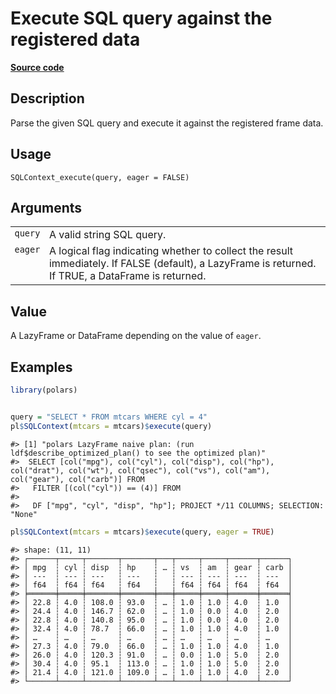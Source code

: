 
# Execute SQL query against the registered data

[**Source code**](https://github.com/pola-rs/r-polars/tree/main/R/sql.R#L78)

## Description

Parse the given SQL query and execute it against the registered frame
data.

## Usage

<pre><code class='language-R'>SQLContext_execute(query, eager = FALSE)
</code></pre>

## Arguments

<table>
<tr>
<td style="white-space: nowrap; font-family: monospace; vertical-align: top">
<code id="SQLContext_execute_:_query">query</code>
</td>
<td>
A valid string SQL query.
</td>
</tr>
<tr>
<td style="white-space: nowrap; font-family: monospace; vertical-align: top">
<code id="SQLContext_execute_:_eager">eager</code>
</td>
<td>
A logical flag indicating whether to collect the result immediately. If
FALSE (default), a LazyFrame is returned. If TRUE, a DataFrame is
returned.
</td>
</tr>
</table>

## Value

A LazyFrame or DataFrame depending on the value of <code>eager</code>.

## Examples

``` r
library(polars)


query = "SELECT * FROM mtcars WHERE cyl = 4"
pl$SQLContext(mtcars = mtcars)$execute(query)
```

    #> [1] "polars LazyFrame naive plan: (run ldf$describe_optimized_plan() to see the optimized plan)"
    #>  SELECT [col("mpg"), col("cyl"), col("disp"), col("hp"), col("drat"), col("wt"), col("qsec"), col("vs"), col("am"), col("gear"), col("carb")] FROM
    #>   FILTER [(col("cyl")) == (4)] FROM
    #> 
    #>   DF ["mpg", "cyl", "disp", "hp"]; PROJECT */11 COLUMNS; SELECTION: "None"

``` r
pl$SQLContext(mtcars = mtcars)$execute(query, eager = TRUE)
```

    #> shape: (11, 11)
    #> ┌──────┬─────┬───────┬───────┬───┬─────┬─────┬──────┬──────┐
    #> │ mpg  ┆ cyl ┆ disp  ┆ hp    ┆ … ┆ vs  ┆ am  ┆ gear ┆ carb │
    #> │ ---  ┆ --- ┆ ---   ┆ ---   ┆   ┆ --- ┆ --- ┆ ---  ┆ ---  │
    #> │ f64  ┆ f64 ┆ f64   ┆ f64   ┆   ┆ f64 ┆ f64 ┆ f64  ┆ f64  │
    #> ╞══════╪═════╪═══════╪═══════╪═══╪═════╪═════╪══════╪══════╡
    #> │ 22.8 ┆ 4.0 ┆ 108.0 ┆ 93.0  ┆ … ┆ 1.0 ┆ 1.0 ┆ 4.0  ┆ 1.0  │
    #> │ 24.4 ┆ 4.0 ┆ 146.7 ┆ 62.0  ┆ … ┆ 1.0 ┆ 0.0 ┆ 4.0  ┆ 2.0  │
    #> │ 22.8 ┆ 4.0 ┆ 140.8 ┆ 95.0  ┆ … ┆ 1.0 ┆ 0.0 ┆ 4.0  ┆ 2.0  │
    #> │ 32.4 ┆ 4.0 ┆ 78.7  ┆ 66.0  ┆ … ┆ 1.0 ┆ 1.0 ┆ 4.0  ┆ 1.0  │
    #> │ …    ┆ …   ┆ …     ┆ …     ┆ … ┆ …   ┆ …   ┆ …    ┆ …    │
    #> │ 27.3 ┆ 4.0 ┆ 79.0  ┆ 66.0  ┆ … ┆ 1.0 ┆ 1.0 ┆ 4.0  ┆ 1.0  │
    #> │ 26.0 ┆ 4.0 ┆ 120.3 ┆ 91.0  ┆ … ┆ 0.0 ┆ 1.0 ┆ 5.0  ┆ 2.0  │
    #> │ 30.4 ┆ 4.0 ┆ 95.1  ┆ 113.0 ┆ … ┆ 1.0 ┆ 1.0 ┆ 5.0  ┆ 2.0  │
    #> │ 21.4 ┆ 4.0 ┆ 121.0 ┆ 109.0 ┆ … ┆ 1.0 ┆ 1.0 ┆ 4.0  ┆ 2.0  │
    #> └──────┴─────┴───────┴───────┴───┴─────┴─────┴──────┴──────┘
